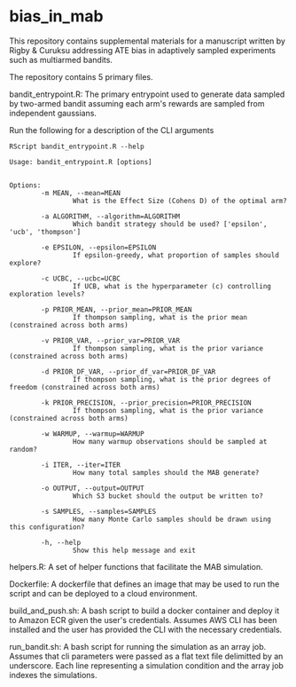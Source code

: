 # bias_in_mab
This repository contains supplemental materials for a manuscript written by Rigby &amp; Curuksu addressing ATE bias in adaptively sampled experiments such as multiarmed bandits. 

The repository contains 5 primary files. 

bandit_entrypoint.R: The primary entrypoint used to generate data sampled by two-armed bandit assuming each arm's rewards are sampled from independent gaussians. 

Run the following for a description of the CLI arguments

```
RScript bandit_entrypoint.R --help

```

```
Usage: bandit_entrypoint.R [options]


Options:
        -m MEAN, --mean=MEAN
                What is the Effect Size (Cohens D) of the optimal arm?

        -a ALGORITHM, --algorithm=ALGORITHM
                Which bandit strategy should be used? ['epsilon', 'ucb', 'thompson']

        -e EPSILON, --epsilon=EPSILON
                If epsilon-greedy, what proportion of samples should explore?

        -c UCBC, --ucbc=UCBC
                If UCB, what is the hyperparameter (c) controlling exploration levels?

        -p PRIOR_MEAN, --prior_mean=PRIOR_MEAN
                If thompson sampling, what is the prior mean (constrained across both arms)

        -v PRIOR_VAR, --prior_var=PRIOR_VAR
                If thompson sampling, what is the prior variance (constrained across both arms)

        -d PRIOR_DF_VAR, --prior_df_var=PRIOR_DF_VAR
                If thompson sampling, what is the prior degrees of freedom (constrained across both arms)

        -k PRIOR_PRECISION, --prior_precision=PRIOR_PRECISION
                If thompson sampling, what is the prior variance (constrained across both arms)

        -w WARMUP, --warmup=WARMUP
                How many warmup observations should be sampled at random?

        -i ITER, --iter=ITER
                How many total samples should the MAB generate?

        -o OUTPUT, --output=OUTPUT
                Which S3 bucket should the output be written to?

        -s SAMPLES, --samples=SAMPLES
                How many Monte Carlo samples should be drawn using this configuration?

        -h, --help
                Show this help message and exit
```


helpers.R: A set of helper functions that facilitate the MAB simulation. 

Dockerfile: A dockerfile that defines an image that may be used to run the script and can be deployed to a cloud environment. 

build_and_push.sh: A bash script to build a docker container and deploy it to Amazon ECR given the user's credentials. Assumes AWS CLI has been installed and the user has provided the CLI with the necessary credentials. 

run_bandit.sh: A bash script for running the simulation as an array job. Assumes that cli parameters were passed as a flat text file delimitted by an underscore. Each line representing a simulation condition and the array job indexes the simulations. 


